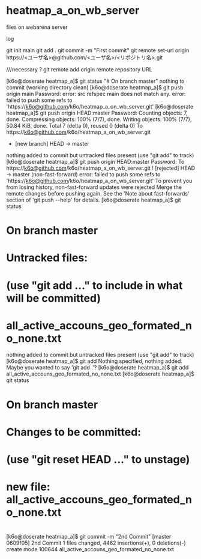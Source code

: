 # heatmap_a_on_wb_server
files on webarena server

log 

git init  main
git add .
git commit -m "First commit"
git remote set-url origin https://<ユーザ名>@github.com/<ユーザ名>/<リポジトリ名>.git

///necessary ? 
git remote add origin remote repository URL

[k6o@doserate heatmap_a]$ git status
"# On branch master" 
nothing to commit (working directory clean)
[k6o@doserate heatmap_a]$ git push origin main
Password: 
error: src refspec main does not match any.
error: failed to push some refs to 'https://k6o@github.com/k6o/heatmap_a_on_wb_server.git'
[k6o@doserate heatmap_a]$ git push origin HEAD:master
Password: 
Counting objects: 7, done.
Compressing objects: 100% (7/7), done.
Writing objects: 100% (7/7), 50.84 KiB, done.
Total 7 (delta 0), reused 0 (delta 0)
To https://k6o@github.com/k6o/heatmap_a_on_wb_server.git
 * [new branch]      HEAD -> master
 
 nothing added to commit but untracked files present (use "git add" to track)
[k6o@doserate heatmap_a]$ git push origin HEAD:master
Password: 
To https://k6o@github.com/k6o/heatmap_a_on_wb_server.git
 ! [rejected]        HEAD -> master (non-fast-forward)
error: failed to push some refs to 'https://k6o@github.com/k6o/heatmap_a_on_wb_server.git'
To prevent you from losing history, non-fast-forward updates were rejected
Merge the remote changes before pushing again.  See the 'Note about
fast-forwards' section of 'git push --help' for details.
[k6o@doserate heatmap_a]$ git status
# On branch master
# Untracked files:
#   (use "git add <file>..." to include in what will be committed)
#
#       all_active_accouns_geo_formated_no_none.txt
nothing added to commit but untracked files present (use "git add" to track)
[k6o@doserate heatmap_a]$ git add
Nothing specified, nothing added.
Maybe you wanted to say 'git add .'?
[k6o@doserate heatmap_a]$ git add all_active_accouns_geo_formated_no_none.txt 
[k6o@doserate heatmap_a]$ git status
# On branch master
# Changes to be committed:
#   (use "git reset HEAD <file>..." to unstage)
#
#       new file:   all_active_accouns_geo_formated_no_none.txt
#
[k6o@doserate heatmap_a]$ git commit -m "2nd Commit" 
[master 0609f05] 2nd Commit
 1 files changed, 4462 insertions(+), 0 deletions(-)
 create mode 100644 all_active_accouns_geo_formated_no_none.txt
 
